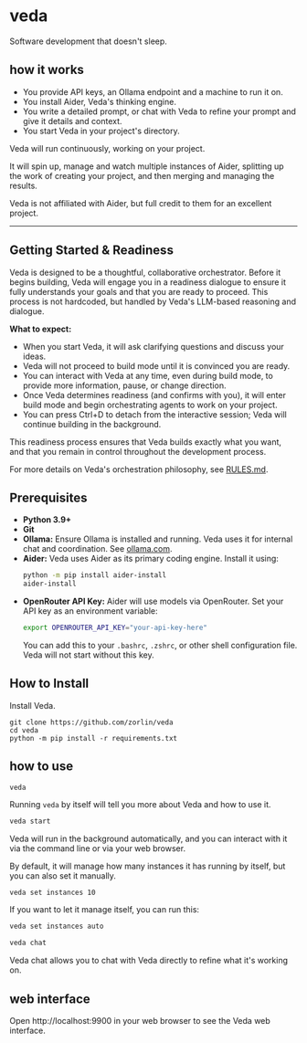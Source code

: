 # veda

Software development that doesn't sleep.

## how it works
* You provide API keys, an Ollama endpoint and a machine to run it on.
* You install Aider, Veda's thinking engine.
* You write a detailed prompt, or chat with Veda to refine your prompt and give it details and context.
* You start Veda in your project's directory.

Veda will run continuously, working on your project.

It will spin up, manage and watch multiple instances of Aider,
splitting up the work of creating your project,
and then merging and managing the results.

Veda is not affiliated with Aider, but full credit to them for an excellent project.

---

## Getting Started & Readiness

Veda is designed to be a thoughtful, collaborative orchestrator. Before it begins building, Veda will engage you in a readiness dialogue to ensure it fully understands your goals and that you are ready to proceed. This process is not hardcoded, but handled by Veda's LLM-based reasoning and dialogue.

**What to expect:**
- When you start Veda, it will ask clarifying questions and discuss your ideas.
- Veda will not proceed to build mode until it is convinced you are ready.
- You can interact with Veda at any time, even during build mode, to provide more information, pause, or change direction.
- Once Veda determines readiness (and confirms with you), it will enter build mode and begin orchestrating agents to work on your project.
- You can press Ctrl+D to detach from the interactive session; Veda will continue building in the background.

This readiness process ensures that Veda builds exactly what you want, and that you remain in control throughout the development process.

For more details on Veda's orchestration philosophy, see [RULES.md](RULES.md).

## Prerequisites

*   **Python 3.9+**
*   **Git**
*   **Ollama:** Ensure Ollama is installed and running. Veda uses it for internal chat and coordination. See [ollama.com](https://ollama.com/).
*   **Aider:** Veda uses Aider as its primary coding engine. Install it using:
    ```bash
    python -m pip install aider-install
    aider-install
    ```
*   **OpenRouter API Key:** Aider will use models via OpenRouter. Set your API key as an environment variable:
    ```bash
    export OPENROUTER_API_KEY="your-api-key-here"
    ```
    You can add this to your `.bashrc`, `.zshrc`, or other shell configuration file. Veda will not start without this key.

## How to Install

Install Veda.
```
git clone https://github.com/zorlin/veda
cd veda
python -m pip install -r requirements.txt
```


## how to use
```
veda
```

Running `veda` by itself will tell you more about Veda and how to use it.

```bash
veda start
```

Veda will run in the background automatically, 
and you can interact with it via the command line or via your web browser.

By default, it will manage how many instances it has running by itself,
but you can also set it manually.

```bash
veda set instances 10
```

If you want to let it manage itself, you can run this:
```bash
veda set instances auto
```


```bash
veda chat
```
Veda chat allows you to chat with Veda directly to refine what it's working on.

## web interface
Open http://localhost:9900 in your web browser to see the Veda web interface.
